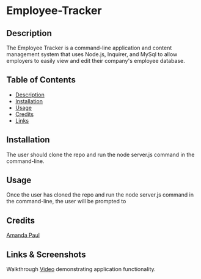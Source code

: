 # Employee-Tracker

## Description

The Employee Tracker is a command-line application and content management system that uses Node.js, Inquirer, and MySql to allow employers to easily view and edit their company's employee database. 

## Table of Contents

- [Description](#description)
- [Installation](#installation)
- [Usage](#usage)
- [Credits](#credits)
- [Links](#links)

## Installation

The user should clone the repo and run the node server.js command in the command-line. 

## Usage

Once the user has cloned the repo and run the node server.js command in the command-line, the user will be prompted to 

## Credits
 
[Amanda Paul](#https://github.com/MuchMuchierCoding) 

## Links & Screenshots

Walkthrough [Video]() demonstrating application functionality.